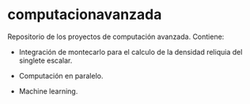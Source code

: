 # computacionavanzada
Repositorio de los proyectos de computación avanzada. Contiene: 

- Integración de montecarlo para el calculo de la densidad reliquia del singlete escalar.

-  Computación en paralelo.
  
- Machine learning.
  
